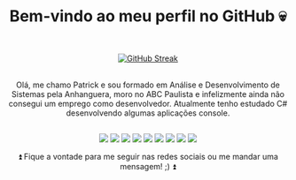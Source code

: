 <div align="center">
  
  <h1>Bem-vindo ao meu perfil no GitHub 💀</h1>
  <p><br></p>

  [![GitHub Streak](http://github-readme-streak-stats.herokuapp.com?user=patrickxfranco&theme=graywhite&hide_border=true&date_format=j%20M%5B%20Y%5D)](https://git.io/streak-stats)
  
<!--</div>-->

 <p><br>Olá, me chamo Patrick e sou formado em Análise e Desenvolvimento de Sistemas pela Anhanguera, moro no ABC Paulista e infelizmente ainda não consegui um emprego como desenvolvedor. Atualmente tenho estudado C# desenvolvendo algumas aplicações console.</p>
  
  ##
  
<!--<div align="center">-->
  <a href="https://www.youtube.com/channel/UC_907JkN0bADOLCjlIp93hA" target="_blank"><img src="https://img.shields.io/badge/YouTube-FF0000?style=for-the-badge&logo=youtube&logoColor=white" target="_blank"></a>
  <a href="https://www.linkedin.com/in/patrick-franco-b6681514b/" target="_blank"><img src="https://img.shields.io/badge/LinkedIn-0077B5?style=for-the-badge&logo=linkedin&logoColor=white" target="_blank"></a>
    <a href="https://www.facebook.com/patrickxfranco/" target="_blank"><img src="https://img.shields.io/badge/Facebook-1877F2?style=for-the-badge&logo=facebook&logoColor=white" target="_blank"></a>
     <a href="https://www.instagram.com/patrickxfranco/" target="_blank"><img src="https://img.shields.io/badge/Instagram-E4405F?style=for-the-badge&logo=instagram&logoColor=white" target="_blank"></a>
      <a href="https://www.twitch.tv/frankusbr" target="_blank"><img src="https://img.shields.io/badge/Twitch-9146FF?style=for-the-badge&logo=twitch&logoColor=white" target="_blank"></a>
      <a href="https://steamcommunity.com/id/FrankusBR/" target="_blank"><img src="https://img.shields.io/badge/Steam-000000?style=for-the-badge&logo=steam&logoColor=white" target="_blank"></a>
      <a href="https://account.xbox.com/pt-br/profile?gamertag=patrickxfranco" target="_blank"><img src="https://img.shields.io/badge/Xbox-107C10?style=for-the-badge&logo=xbox&logoColor=white" target="_blank"></a>
      <a href="https://open.spotify.com/user/patrickxfranco?si=4cc4b95b47de4ba0" target="_blank"><img src="https://img.shields.io/badge/Spotify-1ED760?&style=for-the-badge&logo=spotify&logoColor=white" target="_blank"></a>
      <a href="mailto:someone@microsoft.com?subject=GitHub" target="_blank"><img src="https://img.shields.io/badge/Gmail-D14836?style=for-the-badge&logo=gmail&logoColor=white" target="_blank"></a>
  <p>⏫ Fique a vontade para me seguir nas redes sociais ou me mandar uma mensagem! ;) ⏫</p>
  
  </div>
